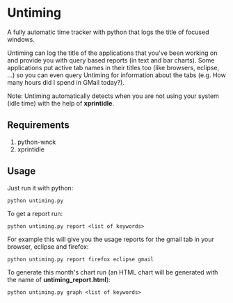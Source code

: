 Untiming
========

A fully automatic time tracker with python that logs the title of focused windows.

Untiming can log the title of the applications that you've been working on and provide you with query based reports (in text and bar charts). Some applications put active tab names in their titles too (like browsers, eclipse, ...) so you can even query Untiming for information about the tabs (e.g. How many hours did I spend in GMail today?).

Note: Untiming automatically detects when you are not using your system (idle time) with the help of **xprintidle**.

Requirements
------------
1. python-wnck
1. xprintidle

Usage
------------
Just run it with python:

    python untiming.py
    
To get a report run:

    python untiming.py report <list of keywords>
    
For example this will give you the usage reports for the gmail tab in your browser, eclipse and firefox:

    python untiming.py report firefox eclipse gmail
    
To generate this month's chart run (an HTML chart will be generated with the name of **untiming_report.html**):

    python untiming.py graph <list of keywords>
